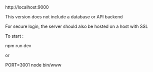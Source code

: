 http://localhost:9000

This version does not include a database or API backend

For secure login, the server should also be hosted on a host with SSL

To start :

npm run dev

or

PORT=3001 node bin/www